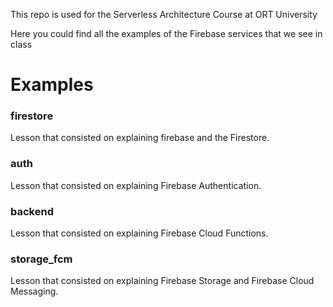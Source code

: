 This repo is used for the Serverless Architecture Course at ORT University

Here you could find all the examples of the Firebase services that we see in class

# Examples

### firestore

Lesson that consisted on explaining firebase and the Firestore.

### auth

Lesson that consisted on explaining Firebase Authentication.

### backend

Lesson that consisted on explaining Firebase Cloud Functions.

### storage_fcm

Lesson that consisted on explaining Firebase Storage and Firebase Cloud Messaging.



